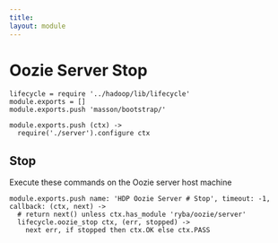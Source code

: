 ```yaml
---
title: 
layout: module
---
```


# Oozie Server Stop

    lifecycle = require '../hadoop/lib/lifecycle'
    module.exports = []
    module.exports.push 'masson/bootstrap/'

    module.exports.push (ctx) ->
      require('./server').configure ctx

## Stop

Execute these commands on the Oozie server host machine

    module.exports.push name: 'HDP Oozie Server # Stop', timeout: -1, callback: (ctx, next) ->
      # return next() unless ctx.has_module 'ryba/oozie/server'
      lifecycle.oozie_stop ctx, (err, stopped) ->
        next err, if stopped then ctx.OK else ctx.PASS
